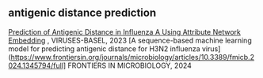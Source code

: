 ## antigenic distance prediction

[Prediction of Antigenic Distance in Influenza A Using Attribute Network Embedding](https://www.mdpi.com/1999-4915/15/7/1478) , VIRUSES-BASEL, 2023
[A sequence-based machine learning model for predicting antigenic distance for H3N2 influenza virus](https://www.frontiersin.org/journals/microbiology/articles/10.3389/fmicb.2024.1345794/full] FRONTIERS IN MICROBIOLOGY, 2024    

